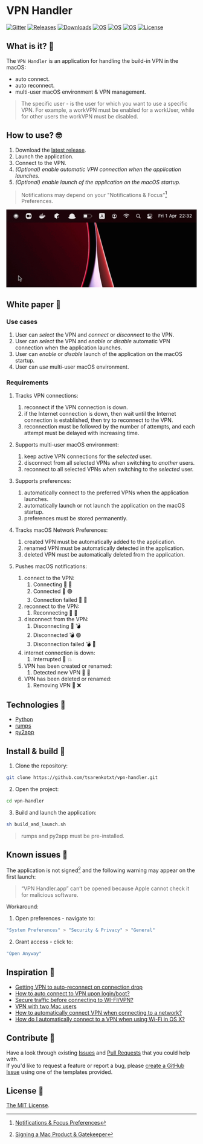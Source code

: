 # VPN Handler

[![Gitter](https://img.shields.io/badge/chat-on%20Gitter-blue)](https://gitter.im/vpn-handler/vpn-handler)
[![Releases](https://img.shields.io/github/v/release/tsarenkotxt/vpn-handler)](https://github.com/tsarenkotxt/vpn-handler/releases)
[![Downloads](https://img.shields.io/github/downloads/tsarenkotxt/vpn-handler/total?color=blue)](https://github.com/tsarenkotxt/vpn-handler/releases)
[![OS](https://img.shields.io/badge/os-macOS-blue)](https://en.wikipedia.org/wiki/MacOS)
[![OS](https://img.shields.io/badge/arch-Intel-blue)](https://en.wikipedia.org/wiki/Apple%E2%80%93Intel_architecture)
[![OS](https://img.shields.io/badge/arch-ARM-blue)](https://en.wikipedia.org/wiki/Apple_M1)
[![License](https://img.shields.io/badge/license-MIT-blue)](https://github.com/tsarenkotxt/vpn-handler/blob/main/LICENSE)

## What is it? 🤔

The `VPN Handler` is an application for handling the build-in VPN in the macOS:
   - auto connect.    
   - auto reconnect.
   - multi-user macOS environment & VPN management.

>The specific user - is the user for which you want to use a specific VPN. 
> For example, a workVPN must be enabled for a workUser, while for other users the workVPN must be disabled.

## How to use? 🤓

1. Download the [latest release](https://github.com/tsarenkotxt/vpn-handler/releases).
2. Launch the application.
3. Connect to the VPN.
4. _(Optional) enable automatic VPN connection when the application launches._
5. _(Optional) enable launch of the application on the macOS startup._

> Notifications may depend on your "Notifications & Focus"[^1] Preferences.

[^1]: [Notifications & Focus Preferences](https://support.apple.com/en-gb/guide/mac-help/mh40583/mac)

![your-pic-caption-name](readme/example.gif)

## White paper 📃

### Use cases

1. User can _select_ the VPN and _connect_ or _disconnect_ to the VPN.
2. User can _select_ the VPN and _enable_ or _disable_ automatic VPN connection when the application launches.
3. User can _enable_ or _disable_ launch of the application on the macOS startup.
3. User can _use_ multi-user macOS environment.

### Requirements

1. Tracks VPN connections:
    1. reconnect if the VPN connection is down.
    2. if the Internet connection is down, then wait until the Internet connection is established, then try to reconnect to the VPN.
    3. reconnection must be followed by the number of attempts, and each attempt must be delayed with increasing time.


2. Supports multi-user macOS environment:
    1. keep active VPN connections for the _selected_ user.
    2. disconnect from all selected VPNs when switching to _another_ users.
    3. reconnect to all selected VPNs when switching to the _selected_ user.


3. Supports preferences:
    1. automatically connect to the preferred VPNs when the application launches.
    2. automatically launch or not launch the application on the macOS startup.
    3. preferences must be stored permanently.


4. Tracks macOS Network Preferences:
    1. created VPN must be automatically added to the application.
    2. renamed VPN must be automatically detected in the application.
    3. deleted VPN must be automatically deleted from the application.


5. Pushes macOS notifications:
    1. connect to the VPN:
        1. Connecting  🐾 🚀
        2. Connected  🚀 🟢
        3. Connection failed  🚀 🔴
    2. reconnect to the VPN:
        1. Reconnecting  🐾 🎲
    3. disconnect from the VPN:
        1. Disconnecting  🐾 💣
        2. Disconnected  💣 🟢
        3. Disconnection failed  💣 🔴
    4. internet connection is down:
        1. Interrupted  🐾 💥
    5. VPN has been created or renamed:
        1. Detected new VPN  🐾 👀
    6. VPN has been deleted or renamed:
        1. Removing VPN 🐾 ❌

## Technologies 💾

- [Python](https://www.python.org/)
- [rumps](https://rumps.readthedocs.io/en/latest/)
- [py2app](https://py2app.readthedocs.io/en/latest/)

## Install & build 👾

1. Clone the repository:

```bash
git clone https://github.com/tsarenkotxt/vpn-handler.git
```

2. Open the project:

```bash
cd vpn-handler
```

3. Build and launch the application:
```bash
sh build_and_launch.sh
```

> rumps and py2app must be pre-installed.

## Known issues 🧐

The application is not signed[^2] and the following warning may appear on the first launch:

> “VPN Handler.app” can’t be opened because Apple cannot check it for malicious software.

[^2]: [Signing a Mac Product & Gatekeeper](https://developer.apple.com/developer-id/)

Workaround:

1. Open preferences - navigate to:  
```bash
"System Preferences" > "Security & Privacy" > "General"
```

2. Grant access - click to:
```bash
"Open Anyway" 
```

## Inspiration 🤠

- [Getting VPN to auto-reconnect on connection drop](https://apple.stackexchange.com/questions/42610/getting-vpn-to-auto-reconnect-on-connection-drop)
- [How to auto connect to VPN upon login/boot?](https://apple.stackexchange.com/questions/32392/how-to-auto-connect-to-vpn-upon-login-boot)
- [Secure traffic before connecting to WI-FI/VPN?](https://apple.stackexchange.com/questions/313308/secure-traffic-before-connecting-to-wifi-vpn)
- [VPN with two Mac users](https://apple.stackexchange.com/questions/130070/vpn-with-two-mac-users)
- [How to automatically connect VPN when connecting to a network?](https://apple.stackexchange.com/questions/199528/how-to-automatically-connect-vpn-when-connecting-to-a-network)
- [How do I automatically connect to a VPN when using Wi-Fi in OS X?](https://apple.stackexchange.com/questions/66302/how-do-i-automatically-connect-to-a-vpn-when-using-wi-fi-in-os-x)

## Contribute 🤩

Have a look through existing [Issues](https://github.com/tsarenkotxt/vpn-handler/issues)
and [Pull Requests](https://github.com/tsarenkotxt/vpn-handler/pulls) that you could help with.  
If you'd like to request a feature or report a bug,
please [create a GitHub Issue](https://github.com/tsarenkotxt/vpn-handler/issues/new/choose) using one of the templates provided.

## License 📜

[The MIT License](https://github.com/tsarenkotxt/vpn-handler/blob/main/LICENSE).
